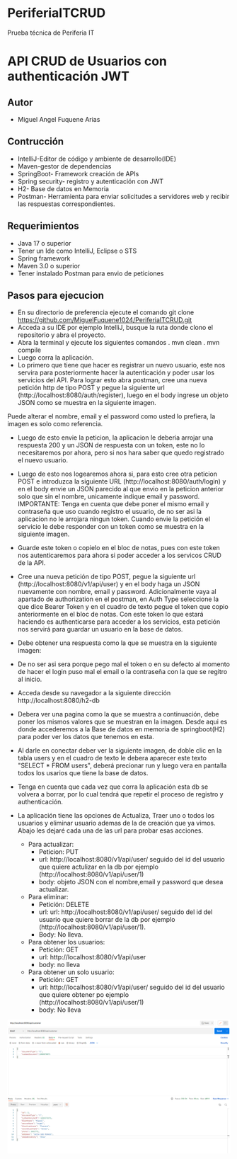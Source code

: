 # PeriferiaITCRUD
Prueba técnica de Periferia IT

# API CRUD de Usuarios con authenticación JWT

## Autor

- Miguel Angel Fuquene Arias

## Contrucción 

- IntelliJ-Editor de código y ambiente de desarrollo(IDE)
- Maven-gestor de dependencias 
- SpringBoot- Framework creación de APIs
- Spring security- registro y autenticación con JWT
- H2- Base de datos en Memoria
- Postman- Herramienta para enviar solicitudes a servidores web y recibir las respuestas correspondientes.
  

## Requerimientos
- Java 17 o superior
- Tener un Ide como IntelliJ, Eclipse o STS
- Spring framework
- Maven 3.0 o superior
- Tener instalado Postman para envio de peticiones


## Pasos para ejecucion

- En su directorio de preferencia ejecute el comando git clone https://github.com/MiguelFuquene1024/PeriferiaITCRUD.git
- Acceda a su IDE por ejemplo IntelliJ, busque la ruta donde clono el repositorio y abra el proyecto.
- Abra la terminal y ejecute los siguientes comandos
    . mvn clean 
    . mvn compile
- Luego corra la aplicación.
- Lo primero que tiene que hacer es registrar un nuevo usuario, este nos servira para posteriormente hacer la autenticación y poder usar los servicios del API. Para lograr esto abra postman, cree una nueva petición http de tipo POST y pegue la siguiente url (http://localhost:8080/auth/register), luego en el body ingrese un objeto JSON como se muestra en la siguiente imagen.


Puede alterar el nombre, email y el password como usted lo prefiera, la imagen es solo como referencia.

-  Luego de esto envie la peticion, la aplicacion le deberia arrojar una respuesta 200 y un JSON de respuesta con un token, este no lo necesitaremos por ahora, pero si nos hara saber que quedo registrado el nuevo usuario.
-  Luego de esto nos logearemos ahora si, para esto cree otra peticion POST e introduzca la siguiente URL (http://localhost:8080/auth/login) y en el body envie un JSON parecido al que envio en la peticion anterior solo que sin el nombre, unicamente indique email y password. IMPORTANTE: Tenga en cuenta que debe poner el mismo email y contraseña que uso cuando registro el usuario, de no ser asi la aplicacion no le arrojara ningun token.
Cuando envie la petición el servicio le debe responder con un token como se muestra en la siguiente imagen.
- Guarde este token o copielo en el bloc de notas, pues con este token nos autenticaremos para ahora si poder acceder a los servicos CRUD de la API.
- Cree una nueva petición de tipo POST, pegue la siguiente url (http://localhost:8080/v1/api/user) y en el body haga un JSON nuevamente con nombre, email y password. Adicionalmente vaya al apartado de authorization en el postman, en Auth Type seleccione la que dice Bearer Token y en el cuadro de texto pegue el token que copio anteriormente en el bloc de notas. Con este token lo que estará haciendo es authenticarse para acceder a los servicios, esta petición nos servirá para guardar un usuario en la base de datos.
- Debe obtener una respuesta como la que se muestra en la siguiente imagen:
  
- De no ser asi sera porque pego mal el token o en su defecto al momento de hacer el login puso mal el email o la contraseña con la que se regitro al inicio.
- Acceda desde su navegador a la siguiente dirección http://localhost:8080/h2-db
- Debera ver una pagina como la que se muestra a continuación, debe poner los mismos valores que se muestran en la imagen. Desde aqui es donde accederemos a la Base de datos en memoria de springboot(H2) para poder ver los datos que tenemos en esta.
  
- Al darle en conectar deber ver la siguiente imagen, de doble clic en la tabla users y en el cuadro de texto le debera aparecer este texto "SELECT * FROM users", deberá precionar run y luego vera en pantalla todos los usarios que tiene la base de datos.
- Tenga en cuenta que cada vez que corra la aplicación esta db se volvera a borrar, por lo cual tendrá que repetir el proceso de registro y authenticación.
- La aplicación tiene las opciones de Actualiza, Traer uno o todos los usuarios y eliminar usuario ademas de la de creación que ya vimos. Abajo les dejaré cada una de las url para probar esas acciones.
  -  Para actualizar:
      -   Peticion: PUT
      -   url: http://localhost:8080/v1/api/user/ seguido del id del usuario que quiere actulizar en la db por ejemplo (http://localhost:8080/v1/api/user/1)
      -   body: objeto JSON con el nombre,email y password que desea actualizar.
  -  Para eliminar:
      -  Petición: DELETE
      -  url: url: http://localhost:8080/v1/api/user/ seguido del id del usuario que quiere borrar de la db por ejemplo (http://localhost:8080/v1/api/user/1).
      -  Body: No lleva.
  -  Para obtener los usuarios:
      -  Petición: GET
      -  url: http://localhost:8080/v1/api/user
      -  body: no lleva
  -  Para obtener un solo usuario:
      -  Petición: GET
      -  url: http://localhost:8080/v1/api/user/ seguido del id del usuario que quiere obtener po ejemplo (http://localhost:8080/v1/api/user/1)
      -  body: No lleva

![](https://github.com/MiguelFuquene1024/NTTDataCustomerApi/blob/master/example/Prueba%20customerApi.png)

